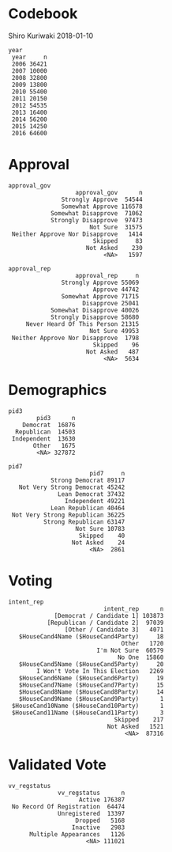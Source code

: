 Codebook
================
Shiro Kuriwaki
2018-01-10

    year 
     year     n
     2006 36421
     2007 10000
     2008 32800
     2009 13800
     2010 55400
     2011 20150
     2012 54535
     2013 16400
     2014 56200
     2015 14250
     2016 64600

Approval
========

    approval_gov 
                       approval_gov      n
                   Strongly Approve  54544
                   Somewhat Approve 116578
                Somewhat Disapprove  71062
                Strongly Disapprove  97473
                           Not Sure  31575
     Neither Approve Nor Disapprove   1414
                            Skipped     83
                          Not Asked    230
                               <NA>   1597

    approval_rep 
                       approval_rep     n
                   Strongly Approve 55069
                            Approve 44742
                   Somewhat Approve 71715
                         Disapprove 25041
                Somewhat Disapprove 40026
                Strongly Disapprove 58680
         Never Heard Of This Person 21315
                           Not Sure 49953
     Neither Approve Nor Disapprove  1798
                            Skipped    96
                          Not Asked   487
                               <NA>  5634

Demographics
============

    pid3 
            pid3      n
        Democrat  16876
      Republican  14503
     Independent  13630
           Other   1675
            <NA> 327872

    pid7 
                           pid7     n
                Strong Democrat 89117
       Not Very Strong Democrat 45242
                  Lean Democrat 37432
                    Independent 49221
                Lean Republican 40464
     Not Very Strong Republican 36225
              Strong Republican 63147
                       Not Sure 10783
                        Skipped    40
                      Not Asked    24
                           <NA>  2861

Voting
======

    intent_rep 
                               intent_rep      n
                 [Democrat / Candidate 1] 103873
               [Republican / Candidate 2]  97039
                    [Other / Candidate 3]   4071
       $HouseCand4Name ($HouseCand4Party)     18
                                    Other   1720
                             I'm Not Sure  60579
                                   No One  15860
       $HouseCand5Name ($HouseCand5Party)     20
            I Won't Vote In This Election   2269
       $HouseCand6Name ($HouseCand6Party)     19
       $HouseCand7Name ($HouseCand7Party)     15
       $HouseCand8Name ($HouseCand8Party)     14
       $HouseCand9Name ($HouseCand9Party)      1
     $HouseCand10Name ($HouseCand10Party)      1
     $HouseCand11Name ($HouseCand11Party)      3
                                  Skipped    217
                                Not Asked   1521
                                     <NA>  87316

Validated Vote
==============

    vv_regstatus 
                  vv_regstatus      n
                        Active 176387
     No Record Of Registration  64474
                  Unregistered  13397
                       Dropped   5168
                      Inactive   2983
          Multiple Appearances   1126
                          <NA> 111021

